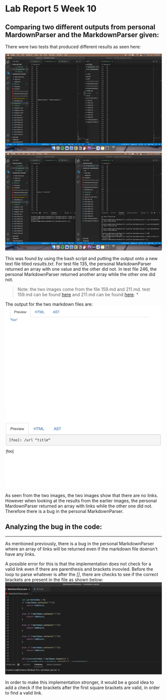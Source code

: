 # Lab Report 5 Week 10

## Comparing two different outputs from personal MardownParser and the MarkdownParser given:

There were two tests that produced different results as seen here: 

![Report1](Report5.1.png)
![Report2](Report5.2.png)

This was found by using the bash script and putting the output onto a new text file titled *results.txt*. For test file 135, the personal MarkdownParser returned an array with one value and the other did not. In test file 246, the personal MarkdownParser returned another array while the other one did not. 

> Note: the two images come from the file 159.md and 211.md. test 159.md can be found [here](https://github.com/brandoluu/markdown-parser/blob/main/test-files/159.md) and 211.md can be found [here](https://github.com/brandoluu/markdown-parser/blob/main/test-files/211.md). *

The output for the two markdown files are:
![159](159.png)
![211](211.png)

As seen from the two images, the two images show that there are no links. However when looking at the results from the earlier images, the personal MardownParser returned an array with links while the other one did not. Therefore there is a bug in the personal MarkdownParser. 

## Analyzing the bug in the code:
----------
As mentioned previously, there is a bug in the personal MarkdownParser where an array of links will be returned even if the markdown file doensn't have any links. 

A possible error for this is that the implementation does not check for a valid link even if there are parenthesis and brackets invovled. Before the loop to parse whatever is after the *[]*, there are checks to see if the correct brackets are present in the file as shown below:
![markdownparse.java](MarkdownParse8.png)

In order to make this implementation stronger, it would be a good idea to add a check if the brackets after the first square brackets are valid, in order to find a valid link. 
